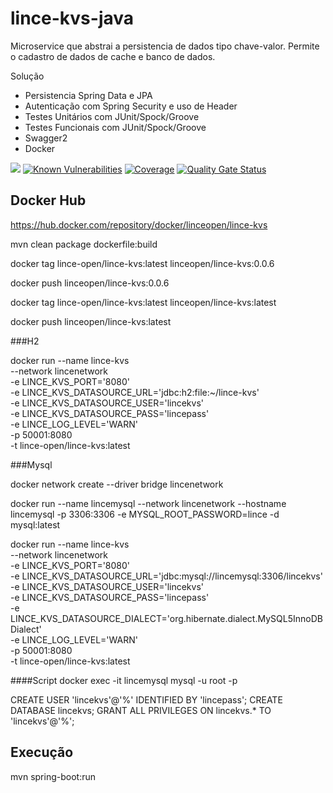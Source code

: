 # lince-kvs-java
Microservice que abstrai a persistencia de dados tipo chave-valor. 
Permite o cadastro de dados de cache e banco de dados.

Solução

* Persistencia Spring Data e JPA
* Autenticação com Spring Security e uso de Header
* Testes Unitários com JUnit/Spock/Groove
* Testes Funcionais com JUnit/Spock/Groove
* Swagger2
* Docker

![](https://github.com/lince-open/lince-kvs-java/workflows/Java%20CI/badge.svg)
[![Known Vulnerabilities](https://snyk.io/test/github/lince-open/lince-kvs-java/badge.svg)](https://snyk.io/test/github/pedrozatta/lince-kvs-java)
[![Coverage](https://sonarcloud.io/api/project_badges/measure?project=lince-open_lince-kvs-java&metric=coverage)](https://sonarcloud.io/dashboard?id=lince-open_lince-kvs-java)
[![Quality Gate Status](https://sonarcloud.io/api/project_badges/measure?project=lince-open_lince-kvs-java&metric=alert_status)](https://sonarcloud.io/dashboard?id=lince-open_lince-kvs-java)


## Docker Hub

https://hub.docker.com/repository/docker/linceopen/lince-kvs

mvn clean package dockerfile:build

docker tag lince-open/lince-kvs:latest linceopen/lince-kvs:0.0.6

docker push linceopen/lince-kvs:0.0.6


docker tag lince-open/lince-kvs:latest linceopen/lince-kvs:latest

docker push linceopen/lince-kvs:latest

###H2

docker run --name lince-kvs \
--network lincenetwork \
-e LINCE_KVS_PORT='8080' \
-e LINCE_KVS_DATASOURCE_URL='jdbc:h2:file:~/lince-kvs' \
-e LINCE_KVS_DATASOURCE_USER='lincekvs' \
-e LINCE_KVS_DATASOURCE_PASS='lincepass' \
-e LINCE_LOG_LEVEL='WARN' \
-p 50001:8080 \
-t lince-open/lince-kvs:latest

###Mysql

docker network create --driver bridge lincenetwork
 
docker run --name lincemysql --network lincenetwork --hostname lincemysql -p 3306:3306 -e MYSQL_ROOT_PASSWORD=lince -d mysql:latest

docker run --name lince-kvs \
--network lincenetwork \
-e LINCE_KVS_PORT='8080' \
-e LINCE_KVS_DATASOURCE_URL='jdbc:mysql://lincemysql:3306/lincekvs' \
-e LINCE_KVS_DATASOURCE_USER='lincekvs' \
-e LINCE_KVS_DATASOURCE_PASS='lincepass' \
-e LINCE_KVS_DATASOURCE_DIALECT='org.hibernate.dialect.MySQL5InnoDBDialect' \
-e LINCE_LOG_LEVEL='WARN' \
-p 50001:8080 \
-t lince-open/lince-kvs:latest


####Script
docker exec -it lincemysql mysql -u root -p
 
CREATE USER 'lincekvs'@'%' IDENTIFIED BY 'lincepass';
CREATE DATABASE lincekvs;
GRANT ALL PRIVILEGES ON lincekvs.* TO 'lincekvs'@'%';

## Execução
mvn spring-boot:run

